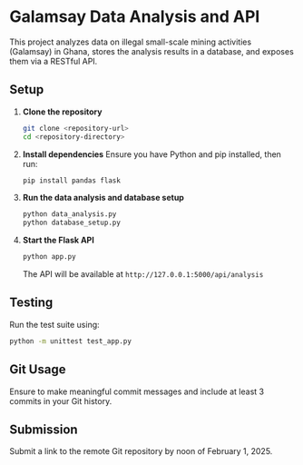 # Galamsay Data Analysis and API

This project analyzes data on illegal small-scale mining activities (Galamsay) in Ghana, stores the analysis results in a database, and exposes them via a RESTful API.

## Setup

1. **Clone the repository**
   ```bash
   git clone <repository-url>
   cd <repository-directory>
   ```

2. **Install dependencies**
   Ensure you have Python and pip installed, then run:
   ```bash
   pip install pandas flask
   ```

3. **Run the data analysis and database setup**
   ```bash
   python data_analysis.py
   python database_setup.py
   ```

4. **Start the Flask API**
   ```bash
   python app.py
   ```
   The API will be available at `http://127.0.0.1:5000/api/analysis`

## Testing

Run the test suite using:
```bash
python -m unittest test_app.py
```

## Git Usage

Ensure to make meaningful commit messages and include at least 3 commits in your Git history.

## Submission

Submit a link to the remote Git repository by noon of February 1, 2025. 
